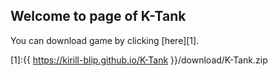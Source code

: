 ## Welcome to page of K-Tank

You can download game by clicking [here][1].

[1]:{{ https://kirill-blip.github.io/K-Tank }}/download/K-Tank.zip